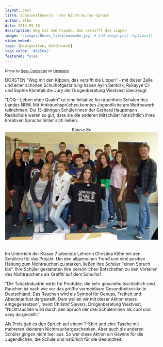 ```yaml
---
layout: post
title: Schulwettbewerb - Der Nichtraucher-Spruch
author: elke
date: 2014-09-18
description: Weg mit den Kippen, das versifft die Lippen
image: '/images/Neues_files/nosmoke.jpg' # Add image post (optional)
video_embed:
tags: [Neuigkeiten, Wettbewerb]
tags_color: '#b25642'
featured: false
---
```


<small>Photo by <a href="https://unsplash.com/@btcarpenter?utm_content=creditCopyText&utm_medium=referral&utm_source=unsplash">Beau Carpenter</a> on <a href="https://unsplash.com/photos/a-white-wall-with-a-logo-EyK-LDR38u4?utm_content=creditCopyText&utm_medium=referral&utm_source=unsplash">Unsplash</a></small>
  

DORSTEN "Weg mit den Kippen, das versifft die Lippen" - mit dieser Zeile und einer schönen Schulhofgestaltung haben Aylin Sentürk, Rukayye Cil und Sophie Klomfaß die Jury der Drogenberatung Westvest überzeugt.

"LOQ - Leben ohne Qualm" ist eine Initiative für rauchfreie Schulen des Landes NRW. Mit Antirauchsprüchen konnten Jugendliche am Wettbewerb teilnehmen. Die 13-jährigen Schülerinnen der Gerhard Hauptmann Realschule waren so gut, dass sie die anderen Mitschüler hinsichtlich ihres kreativen Spruchs hinter sich ließen.

<div style="text-align: center">
Klasse 8c
	<img src="/images/Neues_files/8c_1.jpg"> 
</div>
<br>
<br>
Im Unterricht der Klasse 7 arbeitete Lehrerin Christina Köhn mit den Schülern für das Projekt. Um den allgemeinen Trend und eine positive Haltung zum Nichtrauchen zu stärken, ließen ihre Schüler "einen Spruch los". Ihre Schüler gestalteten ihre persönlichen Botschaften zu den Vorteilen des Nichtrauchens als Graffiti auf dem Schulhof.

"Die Tabakindustrie wirbt für Produkte, die sehr gesundheitsschädlich sind. Rauchen ist nach wie vor das größte vermeidbare Gesundheitsrisiko in Deutschland. Das Rauchen wird als Symbol für Genuss, Freiheit und Abenteuerlust dargestellt. Dem wollen wir mit dieser Aktion etwas entgegensetzen", meint Christof Sievers, Drogenberatung Westvest. "Nichtrauchen wird durch den Spruch der drei Schülerinnen als cool und sexy dargestellt."

Als Preis gab es den Spruch auf einem T-Shirt und eine Tasche mit mehreren kleineren Nichtrauchergeschenken. Aber auch die anderen Schüler gingen nicht leer aus. So war diese Aktion ein Gewinn für die Jugendlichen, die Schule und natürlich für die Gesundheit.